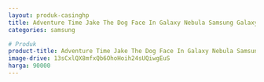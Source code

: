 ```yaml
---
layout: produk-casinghp
title: Adventure Time Jake The Dog Face In Galaxy Nebula Samsung Galaxy S9 Case
categories: samsung

# Produk
product-title: Adventure Time Jake The Dog Face In Galaxy Nebula Samsung Galaxy S9 Case
image-drive: 13sCxlQX8mfxQb6OhoHoih24sUQiwgEuS
harga: 90000
---
```

